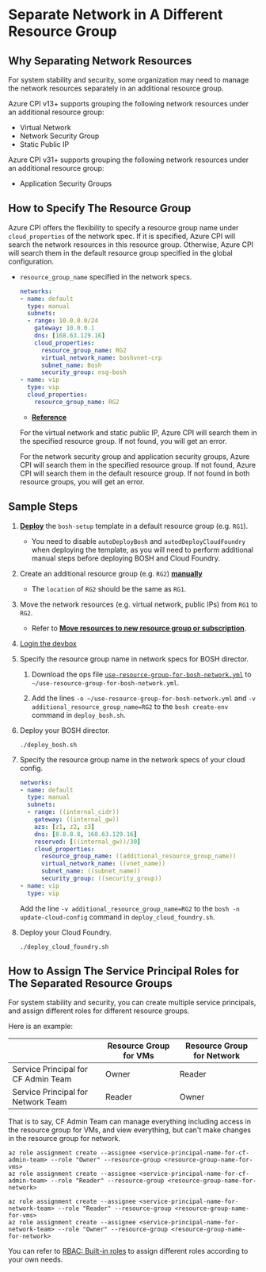 # Separate Network in A Different Resource Group

## Why Separating Network Resources

For system stability and security, some organization may need to manage the network resources separately in an additional resource group.

Azure CPI v13+ supports grouping the following network resources under an additional resource group:

* Virtual Network
* Network Security Group
* Static Public IP

Azure CPI v31+ supports grouping the following network resources under an additional resource group:

* Application Security Groups

## How to Specify The Resource Group

Azure CPI offers the flexibility to specify a resource group name under `cloud_properties` of the network spec. If it is specified, Azure CPI will search the network resources in this resource group. Otherwise, Azure CPI will search them in the default resource group specified in the global configuration.

* `resource_group_name` specified in the network specs.

    ```yaml
    networks:
    - name: default
      type: manual
      subnets:
      - range: 10.0.0.0/24
        gateway: 10.0.0.1
        dns: [168.63.129.16]
        cloud_properties:
          resource_group_name: RG2
          virtual_network_name: boshvnet-crp
          subnet_name: Bosh
          security_group: nsg-bosh
    - name: vip
      type: vip
      cloud_properties:
        resource_group_name: RG2
    ```

    * [**Reference**](http://bosh.io/docs/azure-cpi.html#networks)

    For the virtual network and static public IP, Azure CPI will search them in the specified resource group. If not found, you will get an error.

    For the network security group and application security groups, Azure CPI will search them in the specified resource group. If not found, Azure CPI will search them in the default resource group. If not found in both resource groups, you will get an error.

## Sample Steps

1. [**Deploy**](../../get-started/via-arm-templates/deploy-bosh-via-arm-templates.md#1-prepare-azure-resources) the `bosh-setup` template in a default resource group (e.g. `RG1`).

    * You need to disable `autoDeployBosh` and `autodDeployCloudFoundry` when deploying the template, as you will need to perform additional manual steps before deploying BOSH and Cloud Foundry.

1. Create an additional resource group (e.g. `RG2`) [**manually**](https://bosh.io/docs/azure-resources.html#res-group)

    * The `location` of `RG2` should be the same as `RG1`.

1. Move the network resources (e.g. virtual network, public IPs) from `RG1` to `RG2`.

    * Refer to [**Move resources to new resource group or subscription**](https://azure.microsoft.com/en-us/documentation/articles/resource-group-move-resources/).

1. [Login the devbox](../../get-started/via-arm-templates/deploy-bosh-via-arm-templates.md#2-login-your-dev-box)

1. Specify the resource group name in network specs for BOSH director.

    1. Download the ops file [`use-resource-group-for-bosh-network.yml`](./use-resource-group-for-bosh-network.yml) to `~/use-resource-group-for-bosh-network.yml`.

    1. Add the lines `-o ~/use-resource-group-for-bosh-network.yml` and `-v additional_resource_group_name=RG2` to the `bosh create-env` command in `deploy_bosh.sh`.

1. Deploy your BOSH director.

    ```
    ./deploy_bosh.sh
    ```

1. Specify the resource group name in the network specs of your cloud config.

    ```yaml
    networks:
    - name: default
      type: manual
      subnets:
      - range: ((internal_cidr))
        gateway: ((internal_gw))
        azs: [z1, z2, z3]
        dns: [8.8.8.8, 168.63.129.16]
        reserved: [((internal_gw))/30]
        cloud_properties:
          resource_group_name: ((additional_resource_group_name))
          virtual_network_name: ((vnet_name))
          subnet_name: ((subnet_name))
          security_group: ((security_group))
    - name: vip
      type: vip
    ```

    Add the line `-v additional_resource_group_name=RG2` to the `bosh -n update-cloud-config` command in `deploy_cloud_foundry.sh`.

1. Deploy your Cloud Foundry.

    ```
    ./deploy_cloud_foundry.sh
    ```

## How to Assign The Service Principal Roles for The Separated Resource Groups

For system stability and security, you can create multiple service principals, and assign different roles for different resource groups.

Here is an example:

|                                     | Resource Group for VMs | Resource Group for Network |
| ----------------------------------- | ---------------------- | -------------------------- |
|Service Principal for CF Admin Team  | Owner                  | Reader                     |
|Service Principal for Network Team   | Reader                 | Owner                      |

That is to say, CF Admin Team can manage everything including access in the resource group for VMs, and view everything, but can't make changes in the resource group for network.

```
az role assignment create --assignee <service-principal-name-for-cf-admin-team> --role "Owner" --resource-group <resource-group-name-for-vms>
az role assignment create --assignee <service-principal-name-for-cf-admin-team> --role "Reader" --resource-group <resource-group-name-for-network>

az role assignment create --assignee <service-principal-name-for-network-team> --role "Reader" --resource-group <resource-group-name-for-vms>
az role assignment create --assignee <service-principal-name-for-network-team> --role "Owner" --resource-group <resource-group-name-for-network>
```

You can refer to [RBAC: Built-in roles](https://azure.microsoft.com/en-us/documentation/articles/role-based-access-built-in-roles/) to assign different roles according to your own needs.
